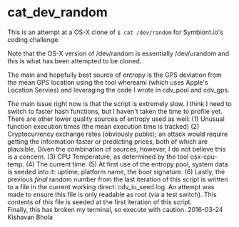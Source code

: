 # cat_dev_random
  This is an attempt at a OS-X clone of `$ cat /dev/random` for Symbiont.io's
  coding challenge.
  
  Note that the OS-X version of /dev/random is essentially /dev/urandom and this
  is what has been attempted to be cloned.
  
  The main and hopefully best source of entropy is the GPS deviation from the mean
  GPS location using the tool whereami (which uses Apple's Location Servies) and
  leveraging the code I wrote in cdv_pool and cdv_gps. 
  
  The main issue right now is that the script is extremely slow.  I think I need to switch
  to faster hash functions, but I haven't taken the time to profile yet.
  There are other lower quality sources of entropy used as well:
     (1) Unusual function execution times (the mean execution time is tracked)
     (2) Cryptocurrency exchange rates (obviously public); an attack would
         require getting the information faster or predicting prices, both
         of which are plausible.  Given the combination of sources, however,
         I do not believe this is a concern.
     (3) CPU Temperature, as determined by the tool osx-cpu-temp.
     (4) The current time.
     (5) At first use of the entropy pool, system data is seeded into it: uptime,
         platform name, the boot signature.
     (6) Lastly, the previous *final* random number from the last iteration of this
         script is written to a file in the current working direct: cdv_io_seed.log.
         An attempt was made to ensure this file is only readable as root (via a test
         switch).  This contents of this file is seeded at the first iteration of this
         script.         
     Finally, this has broken my terminal, so execute with caution.
     2016-03-24
     Kishavan Bhola
